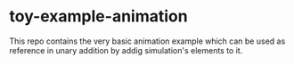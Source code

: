 # toy-example-animation
This repo contains the very basic animation example which can be used as reference in unary addition by addig simulation's elements to it.
